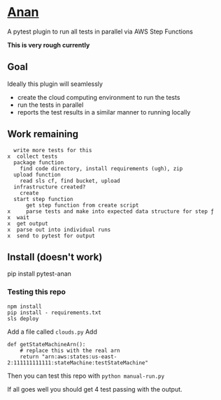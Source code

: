 [Anan](https://www.blueletterbible.org/lang/lexicon/lexicon.cfm?strongs=H6051)
====

A pytest plugin to run all tests in parallel via AWS Step Functions

**This is very rough currently**

## Goal

Ideally this plugin will seamlessly
- create the cloud computing environment to run the tests
- run the tests in parallel
- reports the test results in a similar manner to running locally


## Work remaining

```
  write more tests for this
x￼ collect tests
￼ package function
  ￼ find code directory, install requirements (ugh), zip
￼ upload function
  ￼ read sls cf, find bucket, upload
￼ infrastructure created?
  ￼ create
￼ start step function
  ￼   get step function from create script
x   ￼ parse tests and make into expected data structure for step ƒ
x￼ wait
x￼ get output
x￼ parse out into individual runs
x￼ send to pytest for output
```


## Install (doesn't work)

pip install pytest-anan

### Testing this repo

```
npm install
pip install - requirements.txt
sls deploy
```

Add a file called `clouds.py`
Add
```
def getStateMachineArn():
    # replace this with the real arn
    return "arn:aws:states:us-east-2:111111111111:stateMachine:testStateMachine"
```

Then you can test this repo with
`python manual-run.py`

If all goes well you should get 4 test passing with the output.
